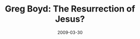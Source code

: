 ---
layout: media
category: media
title: "Greg Boyd: The Resurrection of Jesus?"
date: 2009-03-30
description: "Greg Boyd discusses evidence for the resurrection of Jesus."
tag: 
 - boyd
 - resurrection
yt-embed-url: "//www.youtube.com/embed/UGVTJeQtvZQ"
video: "http://s3.amazonaws.com/crossroads-media/other-media/video/w6-greg.mp4"
video-poster: "http://s3.amazonaws.com/crossroads-media/images/w6-greg-still.jpg"
---